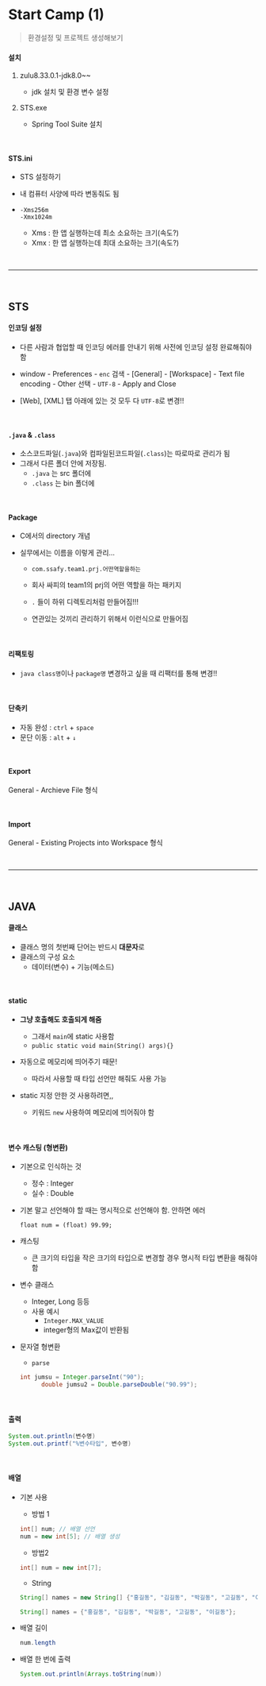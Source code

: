 # Start Camp (1)

> 환경설정 및 프로젝트 생성해보기

#### 설치

1. zulu8.33.0.1-jdk8.0~~
   * jdk 설치 및 환경 변수 설정

2. STS.exe
   * Spring Tool Suite 설치

<br>

#### STS.ini

* STS 설정하기
* 내 컴퓨터 사양에 따라 변동줘도 됨

* ```
  -Xms256m
  -Xmx1024m
  ```

  * Xms : 한 앱 실행하는데 최소 소요하는 크기(속도?)
  * Xmx : 한 앱 실행하는데 최대 소요하는 크기(속도?)

<br>

---

<br>

## STS

#### 인코딩 설정

* 다른 사람과 협업할 때 인코딩 에러를 안내기 위해 사전에 인코딩 설정 완료해줘야 함

* window - Preferences - `enc` 검색 - [General] - [Workspace] - Text file encoding - Other 선택 - `UTF-8` - Apply and Close
* [Web], [XML] 탭 아래에 있는 것 모두 다 `UTF-8`로 변경!!

<br>

#### `.java` & `.class`

* 소스코드파일(`.java`)와 컴파일된코드파일(`.class`)는 따로따로 관리가 됨
* 그래서 다른 폴더 안에 저장됨.
  * `.java` 는 src 폴더에
  * `.class` 는 bin 폴더에

<br>

#### Package

* C에서의 directory 개념

* 실무에서는 이름을 이렇게 관리...

  * `com.ssafy.team1.prj.어떤역할을하는`

  * 회사 싸피의 team1의 prj의 어떤 역할을 하는 패키지
  * `.` 들이 하위 디렉토리처럼 만들어짐!!!
  * 연관있는 것끼리 관리하기 위해서 이런식으로 만들어짐

<br>

#### 리팩토링

* `java class명`이나 `package명` 변경하고 싶을 때 리팩터를 통해 변경!!

<br>

#### 단축키

* 자동 완성 : `ctrl` + `space`
* 문단 이동 : `alt` + `↓`

<br>

#### Export

General - Archieve File 형식

<br>

#### Import

General - Existing Projects into Workspace 형식

<br>

---

<br>

## JAVA

#### 클래스

* 클래스 명의 첫번째 단어는 반드시 **대문자**로
* 클래스의 구성 요소
  * 데이터(변수) + 기능(메소드)

<br>

#### static

* **그냥 호출해도 호출되게 해줌**
  * 그래서 `main`에 static 사용함
  * `public static void main(String() args){}`

* 자동으로 메모리에 띄어주기 때문!
  * 따라서 사용할 때 타입 선언만 해줘도 사용 가능 
* static 지정 안한 것 사용하려면,,
  * 키워드 `new` 사용하여 메모리에 띄어줘야 함

<br>

#### 변수 캐스팅 (형변환)

* 기본으로 인식하는 것

  * 정수 : Integer
  * 실수 : Double

* 기본 말고 선언해야 할 때는 명시적으로 선언해야 함. 안하면 에러

  `float num = (float) 99.99;`

* 캐스팅

  * 큰 크기의 타입을 작은 크기의 타입으로 변경할 경우 명시적 타입 변환을 해줘야 함

* 변수 클래스

  * Integer, Long 등등
  * 사용 예시
    * `Integer.MAX_VALUE` 
    * integer형의 Max값이 반환됨

* 문자열 형변환

  * `parse`

  ```java
  int jumsu = Integer.parseInt("90");
  		double jumsu2 = Double.parseDouble("90.99");
  ```

<br>

#### 출력

```java
System.out.println(변수명)
System.out.printf("%변수타입", 변수명)
```

<br>

#### 배열

* 기본 사용

  * 방법 1

  ```java
  int[] num; // 배열 선언
  num = new int[5]; // 배열 생성
  ```

  * 방법2

  ```java
  int[] num = new int[7];
  ```

  * String

  ```java
  String[] names = new String[] {"홍길동", "김길동", "박길동", "고길동", "이길동"};
  
  String[] names = {"홍길동", "김길동", "박길동", "고길동", "이길동"};		
  ```

  

* 배열 길이

  ```java
  num.length
  ```

* 배열 한 번에 출력

  ```java
  System.out.println(Arrays.toString(num))
  ```

  
